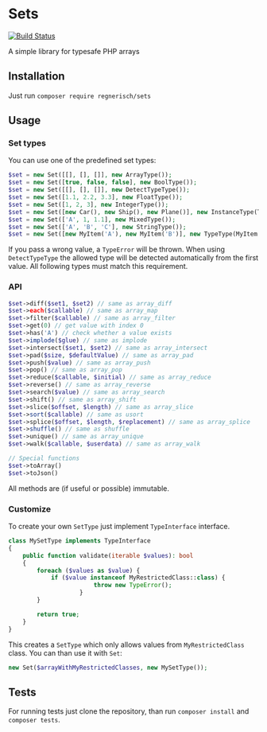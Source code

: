 # Sets
[![Build Status](https://travis-ci.org/regnerisch/sets.svg?branch=master)](https://travis-ci.org/regnerisch/sets)

A simple library for typesafe PHP arrays 

## Installation
Just run `composer require regnerisch/sets`

## Usage
### Set types
You can use one of the predefined set types:
```php
$set = new Set([[], [], []], new ArrayType());
$set = new Set([true, false, false], new BoolType());
$set = new Set([[], [], []], new DetectTypeType());
$set = new Set([1.1, 2.2, 3.3], new FloatType());
$set = new Set([1, 2, 3], new IntegerType());
$set = new Set([new Car(), new Ship(), new Plane()], new InstanceType(Transport::class));
$set = new Set(['A', 1, 1.1], new MixedType());
$set = new Set(['A', 'B', 'C'], new StringType());
$set = new Set([new MyItem('A'), new MyItem('B')], new TypeType(MyItem::class));
```
If you pass a wrong value, a `TypeError` will be thrown.
When using `DetectTypeType` the allowed type will be detected automatically from the first value. All following types must match this requirement.

### API
```php
$set->diff($set1, $set2) // same as array_diff
$set->each($callable) // same as array_map
$set->filter($callable) // same as array_filter
$set->get(0) // get value with index 0
$set->has('A') // check whether a value exists
$set->implode($glue) // same as implode
$set->intersect($set1, $set2) // same as array_intersect
$set->pad($size, $defaultValue) // same as array_pad
$set->push($value) // same as array_push
$set->pop() // same as array_pop
$set->reduce($callable, $initial) // same as array_reduce
$set->reverse() // same as array_reverse
$set->search($value) // same as array_search
$set->shift() // same as array_shift
$set->slice($offset, $length) // same as array_slice
$set->sort($callable) // same as usort
$set->splice($offset, $length, $replacement) // same as array_splice
$set->shuffle() // same as shuffle
$set->unique() // same as array_unique
$set->walk($callable, $userdata) // same as array_walk

// Special functions
$set->toArray()
$set->toJson()
```
All methods are (if useful or possible) immutable.

### Customize
To create your own `SetType` just implement `TypeInterface` interface. 
```php
class MySetType implements TypeInterface
{
	public function validate(iterable $values): bool
	{
		foreach ($values as $value) {
			if ($value instanceof MyRestrictedClass::class) {
                		throw new TypeError();
            		}
		}

		return true;
	}
}
```
This creates a `SetType` which only allows values from `MyRestrictedClass` class. You can than use it with `Set`:
```php
new Set($arrayWithMyRestrictedClasses, new MySetType());
```

## Tests
For running tests just clone the repository, than run `composer install` and `composer tests`.
